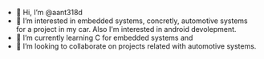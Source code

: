 - 👋 Hi, I’m @aant318d
- 👀 I’m interested in embedded systems, concretly, automotive systems for a project in my car. Also I'm interested in android devolepment.
- 🌱 I’m currently learning C for embedded systems and 
- 💞️ I’m looking to collaborate on projects related with automotive systems.


<!---
aant318d/aant318d is a ✨ special ✨ repository because its `README.md` (this file) appears on your GitHub profile.
You can click the Preview link to take a look at your changes.
--->
